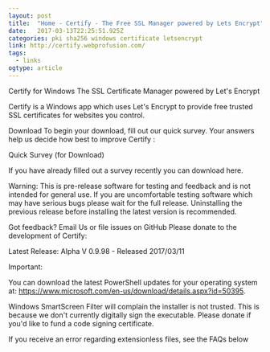 ```yaml
---
layout: post 
title:  "Home - Certify - The Free SSL Manager powered by Lets Encrypt" 
date:   2017-03-13T22:25:51.925Z 
categories: pki sha256 windows certificate letsencrypt
link: http://certify.webprofusion.com/ 
tags:
  - links
ogtype: article 
---
```


Certify for Windows
The SSL Certificate Manager powered by Let's Encrypt


Certify is a Windows app which uses Let's Encrypt  to provide free trusted SSL certificates for websites you control.


Download
To begin your download, fill out our quick survey. Your answers help us decide how best to improve Certify :

 Quick Survey (for Download)

If you have already filled out a survey recently you can download here.

Warning: This is pre-release software for testing and feedback and is not intended for general use. If you are uncomfortable testing software which may have serious bugs please wait for the full release. Uninstalling the previous release before installing the latest version is recommended.

Got feedback?  Email Us or file issues on GitHub
Please donate to the development of Certify:

Latest Release: Alpha V 0.9.98 - Released 2017/03/11

Important:

You can download the latest PowerShell updates for your operating system at: https://www.microsoft.com/en-us/download/details.aspx?id=50395.

Windows SmartScreen Filter will complain the installer is not trusted. This is because we don't currently digitally sign the executable. Please donate if you'd like to fund a code signing certificate.

If you receive an error regarding extensionless files, see the FAQs below